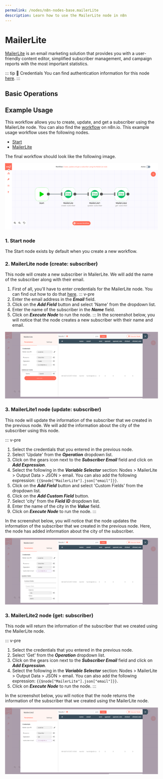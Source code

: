 ```yaml
---
permalink: /nodes/n8n-nodes-base.mailerLite
description: Learn how to use the MailerLite node in n8n
---
```


# MailerLite

[MailerLite](https://www.mailerlite.com/) is an email marketing solution that provides you with a user-friendly content editor, simplified subscriber management, and campaign reports with the most important statistics.

::: tip 🔑 Credentials
You can find authentication information for this node [here](../../../credentials/MailerLite/README.md).
:::

## Basic Operations

<Resource node="n8n-nodes-base.mailerLite" />

## Example Usage

This workflow allows you to create, update, and get a subscriber using the MailerLite node. You can also find the [workflow](https://n8n.io/workflows/751) on n8n.io. This example usage workflow uses the following nodes.
- [Start](../../core-nodes/Start/README.md)
- [MailerLite]()

The final workflow should look like the following image.

![A workflow with the MailerLite node](./workflow.png)

### 1. Start node

The Start node exists by default when you create a new workflow.

### 2. MailerLite node (create: subscriber)

This node will create a new subscriber in MailerLite. We will add the name of the subscriber along with their email.

1. First of all, you'll have to enter credentials for the MailerLite node. You can find out how to do that [here](../../../credentials/MailerLite/README.md).
::: v-pre
2. Enter the email address in the ***Email*** field.
3. Click on the ***Add Field*** button and select 'Name' from the dropdown list.
4. Enter the name of the subscriber in the ***Name*** field.
5. Click on ***Execute Node*** to run the node.
:::
In the screenshot below, you will notice that the node creates a new subscriber with their name and email.

![Using the MailerLite node to create a room](./MailerLite_node.png)

### 3. MailerLite1 node (update: subscriber)

This node will update the information of the subscriber that we created in the previous node. We will add the information about the city of the subscriber using this node.

::: v-pre
1. Select the credentials that you entered in the previous node.
2. Select 'Update' from the ***Operation*** dropdown list.
3. Click on the gears icon next to the ***Subscriber Email*** field and click on ***Add Expression***.
4. Select the following in the ***Variable Selector*** section: Nodes > MailerLite > Output Data > JSON > email. You can also add the following expression: `{{$node["MailerLite"].json["email"]}}`.
5. Click on the ***Add Field*** button and select 'Custom Fields' from the dropdown list.
6. Click on the ***Add Custom Field*** button.
7. Select 'city' from the ***Field ID*** dropdown list.
8. Enter the name of the city in the ***Value*** field.
9. Click on ***Execute Node*** to run the node.
:::

In the screenshot below, you will notice that the node updates the information of the subscriber that we created in the previous node. Here, the node has added information about the city of the subscriber.

![Using the MailerLite node to update the subscriber](./MailerLite1_node.png)

### 3. MailerLite2 node (get: subscriber)

This node will return the information of the subscriber that we created using the MailerLite node.

::: v-pre
1. Select the credentials that you entered in the previous node.
2. Select 'Get' from the ***Operation*** dropdown list.
3. Click on the gears icon next to the ***Subscriber Email*** field and click on ***Add Expression***.
4. Select the following in the ***Variable Selector*** section: Nodes > MailerLite > Output Data > JSON > email. You can also add the following expression: `{{$node["MailerLite"].json["email"]}}`.
5. Click on ***Execute Node*** to run the node.
:::

In the screenshot below, you will notice that the node returns the information of the subscriber that we created using the MailerLite node.

![Using the MailerLite node to get the information of the subscriber](./MailerLite2_node.png)
